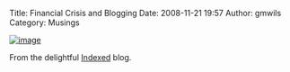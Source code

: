Title: Financial Crisis and Blogging
Date: 2008-11-21 19:57
Author: gmwils
Category: Musings

<a href="http://thisisindexed.com/2008/11/time-to-look-busy/">![image][]

</a>

From the delightful [Indexed][] blog.

  [image]: http://thisisindexed.com/wp-content/uploads/2008/11/card1922-372x231.jpg
    "card1922"
  [Indexed]: http://thisisindexed.com/
